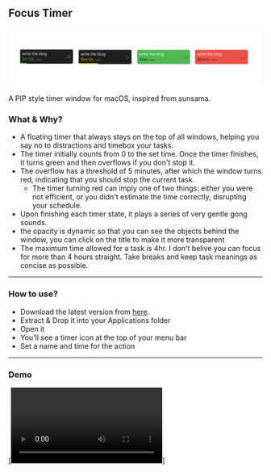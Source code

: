 ## Focus Timer

![ss.png](ss.png)

A PIP style timer window for macOS, inspired from sunsama.

### What & Why? 
- A floating timer that always stays on the top of all windows, helping you say no to distractions and timebox your tasks.
- The timer initially counts from 0 to the set time. Once the timer finishes, it turns green and then overflows if you don't stop it.
- The overflow has a threshold of 5 minutes, after which the window turns red, indicating that you should stop the current task.
  - The timer turning red can imply one of two things: either you were not efficient, or you didn't estimate the time correctly, disrupting your schedule.
- Upon finishing each timer state, it plays a series of very gentle gong sounds.
- the opacity is dynamic so that you can see the objects behind the window, you can click on the title to make it more transparent
- The maximum time allowed for a task is 4hr. I don't belive you can focus for more than 4 hours straight. Take breaks and keep task meanings as concise as possible. 

---

### How to use? 

- Download the latest version from [here](https://github.com/4shutosh/FocusTimer/releases/download/v1.0/FloatingTimer.v1.zip). 
- Extract & Drop it into your Applications folder
- Open it
- You'll see a timer icon at the top of your menu bar
- Set a name and time for the action

--- 

### Demo
[![video](https://github.com/4shutosh/FocusTimer/raw/refs/heads/main/demo.mp4)]